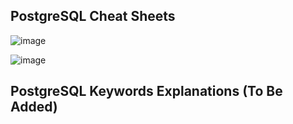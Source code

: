 ## PostgreSQL Cheat Sheets

![image](https://github.com/NguyenMav/Summary_SQL_PostgreSQL/assets/149219810/a7bca103-9b17-400f-a945-76baaff86906)

![image](https://github.com/NguyenMav/Summary_SQL_PostgreSQL/assets/149219810/db701c28-a23f-4f25-8232-bf0030e49b5c)



## PostgreSQL Keywords Explanations (To Be Added)
